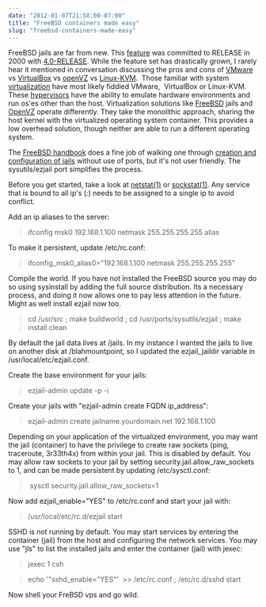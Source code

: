 ```yaml
---
date: "2012-01-07T21:58:00-07:00"
title: "FreeBSD containers made easy"
slug: "freebsd-containers-made-easy"
---
```


FreeBSD jails are far from new. This [feature](http://www.freebsd.org/cgi/man.cgi?query=jail&amp;apropos=0&amp;sektion=0&amp;manpath=FreeBSD+4.0-RELEASE&amp;arch=default&amp;format=html) was committed to RELEASE in 2000 with [4.0-RELEASE](http://www.freebsd.org/releases/4.0R/notes.html). While the feature set has drastically grown, I rarely hear it mentioned in conversation discussing the pros and cons of [VMware](http://www.vmware.com/) vs [VirtualBox](https://www.virtualbox.org/) vs [openVZ](http://wiki.openvz.org/Main_Page) vs [Linux-KVM](http://www.linux-kvm.org/page/Main_Page).  Those familiar with system [virtualization](http://en.wikipedia.org/wiki/Virtualization) have most likely fiddled VMware,  VirtualBox or Linux-KVM. These [hypervisors](http://en.wikipedia.org/wiki/Hypervisor) have the ability to emulate hardware environments and run os'es other than the host. Virtualization solutions like [FreeBSD](http://www.freebsd.org) jails and [OpenVZ](http://wiki.openvz.org/Main_Page) operate differently. They take the monolithic approach, sharing the host kernel with the virtualized operating system container. This provides a low overhead solution, though neither are able to run a different operating system.

The [FreeBSD handbook](http://www.freebsd.org/doc/en_US.ISO8859-1/books/handbook/) does a fine job of walking one through [creation and configuration of jails](http://www.freebsd.org/doc/en_US.ISO8859-1/books/handbook/jails.html) without use of ports, but it's not user friendly. The sysutils/ezjail port simplifies the process.

Before you get started, take a look at [netstat(1)](http://www.freebsd.org/cgi/man.cgi?query=netstat&amp;apropos=0&amp;sektion=1&amp;manpath=FreeBSD+8.3-RELEASE&amp;arch=default&amp;format=html) or [sockstat(1)](http://www.freebsd.org/cgi/man.cgi?query=sockstat&amp;sektion=1). Any service that is bound to all ip's (*:*) needs to be assigned to a single ip to avoid conflict.

Add an ip aliases to the server:
> ifconfig msk0 192.168.1.100 netmask 255.255.255.255 alias

To make it persistent, update /etc/rc.conf:
> ifconfig_msk0_alias0="192.168.1.100 netmask 255.255.255.255"

Compile the world. If you have not installed the FreeBSD source you may do so using sysinstall by adding the full source distribution. Its a necessary process, and doing it now allows one to pay less attention in the future. Might as well install ezjail now too.
> cd /usr/src ; make buildworld ; cd /usr/ports/sysutils/ezjail ; make install clean

By default the jail data lives at /jails. In my instance I wanted the jails to live on another disk at /blahmountpoint, so I updated the ezjail_jaildir variable in /usr/local/etc/ezjail.conf.

Create the base environment for your jails:
> ezjail-admin update -p -i

Create your jails with "ezjail-admin create FQDN ip_address":
> ezjail-admin create jailname.yourdomain.net 192.168.1.100

Depending on your application of the virtualized environment, you may want the jail (container) to have the privilege to create raw sockets (ping, traceroute, 3r33th4x) from within your jail. This is disabled by default. You may allow raw sockets to your jail by setting security.jail.allow_raw_sockets to 1, and can be made persistent by updating /etc/sysctl.conf:
> sysctl security.jail.allow_raw_sockets=1

Now add ezjail_enable="YES" to /etc/rc.conf and start your jail with:
> /usr/local/etc/rc.d/ezjail start

SSHD is not running by default. You may start services by entering the container (jail) from the host and configuring the network services. You may use "jls" to list the installed jails and enter the container (jail) with jexec:

> jexec 1 csh


> echo '"sshd_enable="YES"'  &gt;&gt; /etc/rc.conf ; /etc/rc.d/sshd start

Now shell your FreBSD vps and go wild.


